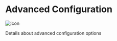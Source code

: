 # Advanced Configuration

![icon](/images/compiler.svg)

Details about advanced configuration options
